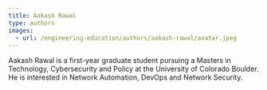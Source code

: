 ```yaml
---
title: Aakash Rawal
type: authors
images:
  - url: /engineering-education/authors/aakash-rawal/avatar.jpeg 
---
```

Aakash Rawal is a first-year graduate student pursuing a Masters in Technology, Cybersecurity and Policy at the University of Colorado Boulder. He is interested in Network Automation, DevOps and Network Security.
